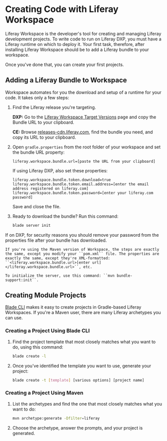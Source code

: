 # Creating Code with Liferay Workspace

Liferay Workspace is the developer's tool for creating and managing Liferay development projects. To write code to run on Liferay DXP, you must have a Liferay runtime on which to deploy it. Your first task, therefore, after installing Liferay Workspace should be to add a Liferay bundle to your workspace. 

Once you've done that, you can create your first projects. 

## Adding a Liferay Bundle to Workspace

Workspace automates for you the download and setup of a runtime for your code. It takes only a few steps: 

1. Find the Liferay release you're targeting. 

   **DXP:** Go to the [Liferay Workspace Target Versions](https://help.liferay.com/hc/en-us/articles/360041818312) page and copy the Bundle URL to your clipboard. 

   **CE:** Browse [releases-cdn.liferay.com](https://releases-cdn.liferay.com), find the bundle you need, and copy its URL to your clipboard. 

1. Open `gradle.properties` from the root folder of your workspace and set the bundle URL property: 

   ```properties
   liferay.workspace.bundle.url=[paste the URL from your clipboard]
   ```

   If using Liferay DXP, also set these properties: 

   ```properties
   liferay.workspace.bundle.token.download=true
   liferay.workspace.bundle.token.email.address=[enter the email address registered on liferay.com]
   liferay.workspace.bundle.token.password=[enter your liferay.com password]
   ```

   Save and close the file. 

1. Ready to download the bundle? Run this command: 

   ```bash
   blade server init
   ```

If on DXP, for security reasons you should remove your password from the properties file after your bundle has downloaded. 

```tip::
If you're using the Maven version of Workspace, the steps are exactly the same, except you modify your ``pom.xml`` file. The properties are exactly the same, except they're XML-formatted: ``<liferay.workspace.bundle.url>[enter url]</liferay.workspace.bundle.url>``, etc. 

To initialize the server, use this command: ``mvn bundle-support:init``. 
```

## Creating Module Projects

[Blade CLI](../blade-cli/installing-and-updating-blade-cli.md) makes it easy to create projects in Gradle-based Liferay Workspaces. If you're a Maven user, there are many Liferay archetypes you can use. 

### Creating a Project Using Blade CLI

1. Find the project template that most closely matches what you want to do, using this command: 

   ```bash
   blade create -l
   ```

1. Once you've identified the template you want to use, generate your project: 

   ```bash
   blade create -t [template] [various options] [project name]
   ```

### Creating a Project Using Maven

1. List the archetypes and find the one that most closely matches what you want to do: 

   ```bash
   mvn archetype:generate -Dfilter=liferay
   ```

1. Choose the archetype, answer the prompts, and your project is generated. 


